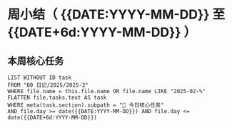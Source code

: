 
# 周小结（ {{DATE:YYYY-MM-DD}} 至 {{DATE+6d:YYYY-MM-DD}} ）

## 本周核心任务
```dataview
LIST WITHOUT ID task
FROM "00 日记/2025/2025-2"
WHERE file.name = this.file.name OR file.name LIKE "2025-02-%"
FLATTEN file.tasks.text AS task
WHERE meta(task.section).subpath = "🔧 今日核心任务"
AND file.day >= date({{DATE:YYYY-MM-DD}}) AND file.day <= date({{DATE+6d:YYYY-MM-DD}})
```

